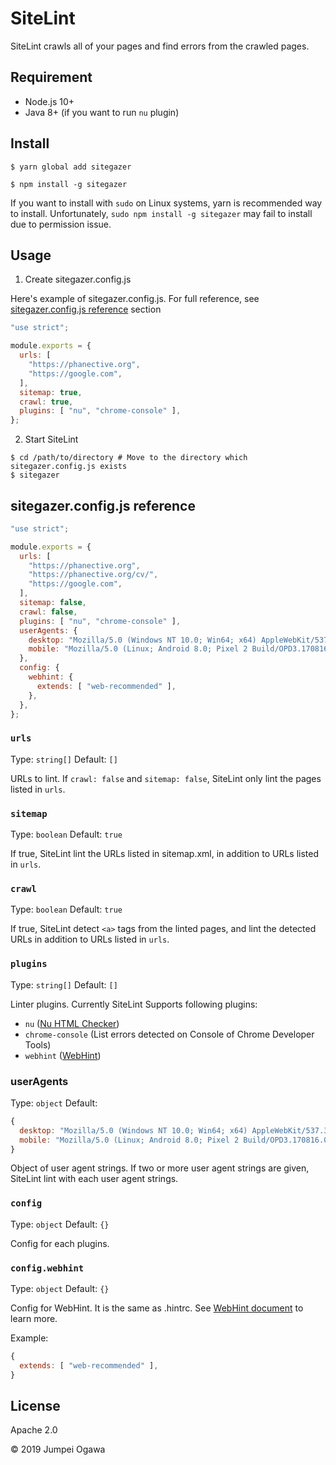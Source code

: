 # SiteLint

SiteLint crawls all of your pages and find errors from the crawled pages.

## Requirement

- Node.js 10+
- Java 8+ (if you want to run `nu` plugin)

## Install

```shell
$ yarn global add sitegazer
```

```shell
$ npm install -g sitegazer
```

If you want to install with `sudo` on Linux systems, yarn is recommended way to install.
Unfortunately, `sudo npm install -g sitegazer` may fail to install due to permission issue.

## Usage

1. Create sitegazer.config.js

Here's example of sitegazer.config.js. For full reference, see [sitegazer.config.js reference](#sitegazerconfigjs-reference) section

```js
"use strict";

module.exports = {
  urls: [
    "https://phanective.org",
    "https://google.com",
  ],
  sitemap: true,
  crawl: true,
  plugins: [ "nu", "chrome-console" ],
};
```

2. Start SiteLint

```shell
$ cd /path/to/directory # Move to the directory which sitegazer.config.js exists
$ sitegazer
```

## sitegazer.config.js reference

```js
"use strict";

module.exports = {
  urls: [
    "https://phanective.org",
    "https://phanective.org/cv/",
    "https://google.com",
  ],
  sitemap: false,
  crawl: false,
  plugins: [ "nu", "chrome-console" ],
  userAgents: {
    desktop: "Mozilla/5.0 (Windows NT 10.0; Win64; x64) AppleWebKit/537.36 (KHTML, like Gecko) Chrome/75.0.3770.142 Safari/537.36",
    mobile: "Mozilla/5.0 (Linux; Android 8.0; Pixel 2 Build/OPD3.170816.012) AppleWebKit/537.36 (KHTML, like Gecko) Chrome/75.0.3770.142 Mobile Safari/537.36"
  },
  config: {
    webhint: {
      extends: [ "web-recommended" ],
    },
  },
};
```

### `urls`

Type: `string[]`
Default: `[]`

URLs to lint.
If `crawl: false` and `sitemap: false`, SiteLint only lint the pages listed in `urls`.

### `sitemap`

Type: `boolean`
Default: `true`

If true, SiteLint lint the URLs listed in sitemap.xml, in addition to URLs listed in `urls`.

### `crawl`

Type: `boolean`
Default: `true`

If true, SiteLint detect `<a>` tags from the linted pages, and lint the detected URLs in addition to URLs listed in `urls`.

### `plugins`

Type: `string[]`
Default: `[]`

Linter plugins.
Currently SiteLint Supports following plugins:

- `nu` ([Nu HTML Checker](https://validator.github.io/validator/))
- `chrome-console` (List errors detected on Console of Chrome Developer Tools)
- `webhint` ([WebHint](https://webhint.io/))

### userAgents

Type: `object`
Default:
```js
{
  desktop: "Mozilla/5.0 (Windows NT 10.0; Win64; x64) AppleWebKit/537.36 (KHTML, like Gecko) Chrome/75.0.3770.142 Safari/537.36",
  mobile: "Mozilla/5.0 (Linux; Android 8.0; Pixel 2 Build/OPD3.170816.012) AppleWebKit/537.36 (KHTML, like Gecko) Chrome/75.0.3770.142 Mobile Safari/537.36",
}
```

Object of user agent strings.
If two or more user agent strings are given, SiteLint lint with each user agent strings.

### `config`

Type: `object`
Default: `{}`

Config for each plugins.

### `config.webhint`

Type: `object`
Default: `{}`

Config for WebHint.
It is the same as .hintrc.
See [WebHint document](https://webhint.io/docs/user-guide/) to learn more.

Example:

```js
{
  extends: [ "web-recommended" ],
}
```

## License

Apache 2.0

&copy; 2019 Jumpei Ogawa
